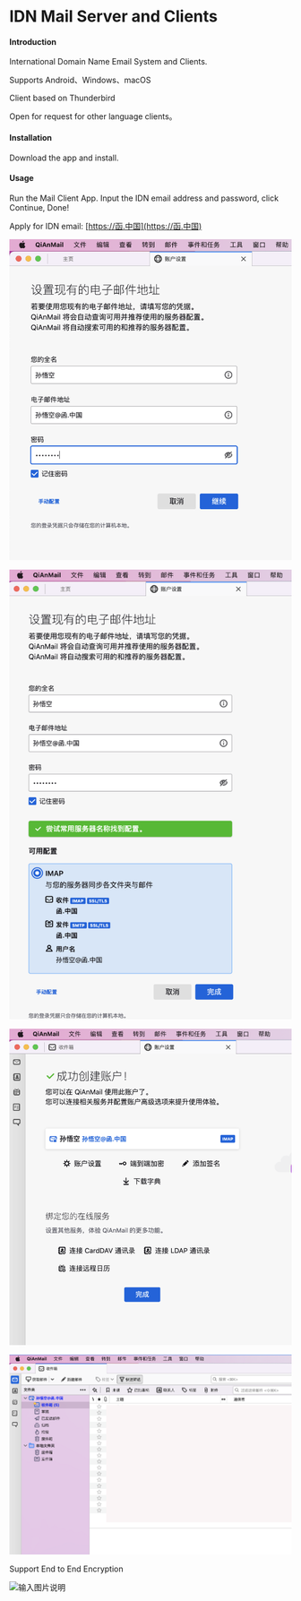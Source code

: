 # IDN Mail Server and Clients

#### Introduction
International Domain Name Email System and Clients.

Supports Android、Windows、macOS

Client based on Thunderbird

Open for request for other language clients。

#### Installation
Download the app and install.

#### Usage
Run the Mail Client App.
Input the IDN email address and password, click Continue, Done!

Apply for IDN email: [https://函.中国](https://函.中国)

![输入图片说明](screenshot/fd09b7bf477d0485ae819a39ca9991e.png)

![输入图片说明](screenshot/14ec75bd3376229f489534badf0886b.png)

![输入图片说明](screenshot/ad0930d9112f0b9e3d03495e4405836.png)

![输入图片说明](screenshot/image.png)

Support End to End Encryption

![输入图片说明](screenshot/f8bbde2471b3a26a9d7a707ff8bfb32.png)
